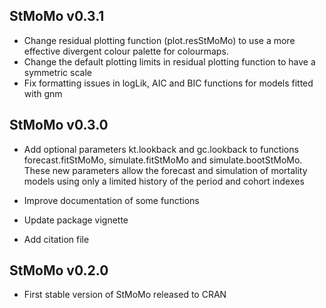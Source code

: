 StMoMo v0.3.1
----------------------------------------------------------------
* Change residual plotting function (plot.resStMoMo) to use a
  more effective divergent colour palette for colourmaps.
* Change the default plotting limits in residual plotting 
  function to have a symmetric scale
* Fix formatting issues in logLik, AIC and BIC functions for 
  models fitted with gnm  


StMoMo v0.3.0
----------------------------------------------------------------
* Add optional parameters kt.lookback and gc.lookback to 
  functions forecast.fitStMoMo, simulate.fitStMoMo and 
  simulate.bootStMoMo. These new parameters allow the forecast
  and simulation of mortality models using only a limited history
  of the period and cohort indexes
  
* Improve documentation of some functions

* Update package vignette
  
* Add citation file


StMoMo v0.2.0
----------------------------------------------------------------

* First stable version of StMoMo released to CRAN